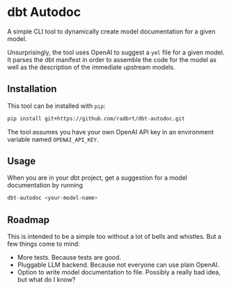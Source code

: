 # dbt Autodoc

A simple CLI tool to dynamically create model documentation for a given model.

Unsurprisingly, the tool uses OpenAI to suggest a `yml` file for a given model. It parses the dbt manifest in order to assemble the code for the model as well as the description of the immediate upstream models.

## Installation

This tool can be installed with `pip`:

```bash
pip install git+https://github.com/radbrt/dbt-autodoc.git
```

The tool assumes you have your own OpenAI API key in an environment variable named `OPENAI_API_KEY`.

## Usage

When you are in your dbt project, get a suggestion for a model documentation by running 
```bash
dbt-autodoc <your-model-name>
```

## Roadmap

This is intended to be a simple too without a lot of bells and whistles. But a few things come to mind:

- More tests. Because tests are good.
- Pluggable LLM backend. Because not everyone can use plain OpenAI.
- Option to write model documentation to file. Possibly a really bad idea, but what do I know?